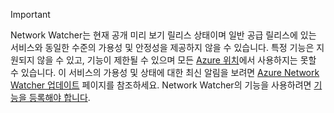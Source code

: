 > [!IMPORTANT]
> Network Watcher는 현재 공개 미리 보기 릴리스 상태이며 일반 공급 릴리스에 있는 서비스와 동일한 수준의 가용성 및 안정성을 제공하지 않을 수 있습니다. 특정 기능은 지원되지 않을 수 있고, 기능이 제한될 수 있으며 모든 [Azure 위치](https://azure.microsoft.com/regions/)에서 사용하지는 못할 수 있습니다. 이 서비스의 가용성 및 상태에 대한 최신 알림을 보려면 [Azure Network Watcher 업데이트](https://azure.microsoft.com/updates/?product=network-watcher) 페이지를 참조하세요. Network Watcher의 기능을 사용하려면 [기능을 등록해야 합니다](../articles/network-watcher/network-watcher-create.md#register-the-preview-capability).